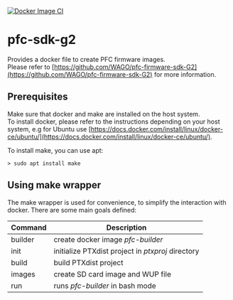 [![Docker Image CI](https://github.com/falk-werner/pfc-sdk-g2/actions/workflows/docker-image.yml/badge.svg)](https://github.com/falk-werner/pfc-sdk-g2/actions/workflows/docker-image.yml)

# pfc-sdk-g2

Provides a docker file to create PFC firmware images.  
Please refer to [https://github.com/WAGO/pfc-firmware-sdk-G2](https://github.com/WAGO/pfc-firmware-sdk-G2) for more information.

## Prerequisites

Make sure that docker and make are installed on the host system.  
To install docker, please refer to the instructions depending on your host system, e.g for Ubuntu use [https://docs.docker.com/install/linux/docker-ce/ubuntu/](https://docs.docker.com/install/linux/docker-ce/ubuntu/).

To install make, you can use apt:

    > sudo apt install make

## Using make wrapper

The make wrapper is used for convenience, to simplify the interaction with docker. There are some main goals defined:

| Command | Description |
| ------- | ----------- |
| builder | create docker image *pfc-builder* |
| init    | initialize PTXdist project in *ptxproj* directory |
| build   | build PTXdist project |
| images  | create SD card image and WUP file |
| run     | runs *pfc-builder* in bash mode |
